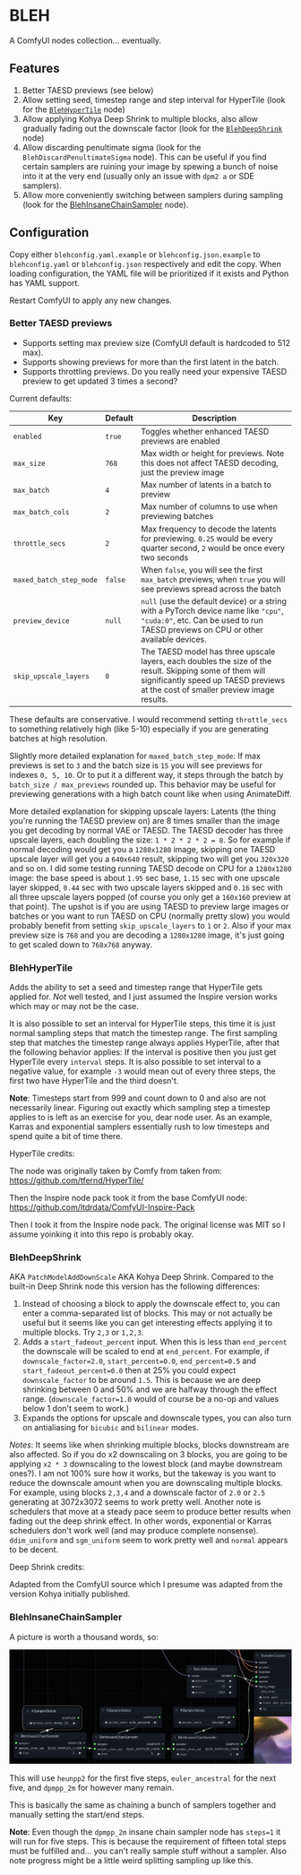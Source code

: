 # BLEH

A ComfyUI nodes collection... eventually.

## Features

1. Better TAESD previews (see below)
2. Allow setting seed, timestep range and step interval for HyperTile (look for the [`BlehHyperTile`](#blehhypertile) node)
3. Allow applying Kohya Deep Shrink to multiple blocks, also allow gradually fading out the downscale factor (look for the [`BlehDeepShrink`](#blehdeepshrink) node)
4. Allow discarding penultimate sigma (look for the `BlehDiscardPenultimateSigma` node). This can be useful if you find certain samplers are ruining your image by spewing a bunch of noise into it at the very end (usually only an issue with `dpm2 a` or SDE samplers).
5. Allow more conveniently switching between samplers during sampling (look for the [BlehInsaneChainSampler](#blehinsanechainsampler) node).

## Configuration

Copy either `blehconfig.yaml.example` or `blehconfig.json.example` to `blehconfig.yaml` or `blehconfig.json` respectively and edit the copy. When loading configuration, the YAML file will be prioritized if it exists and Python has YAML support.

Restart ComfyUI to apply any new changes.

### Better TAESD previews

* Supports setting max preview size (ComfyUI default is hardcoded to 512 max).
* Supports showing previews for more than the first latent in the batch.
* Supports throttling previews. Do you really need your expensive TAESD preview to get updated 3 times a second?

Current defaults:

|Key|Default|Description|
|-|-|-|
|`enabled`|`true`|Toggles whether enhanced TAESD previews are enabled|
|`max_size`|`768`|Max width or height for previews. Note this does not affect TAESD decoding, just the preview image|
|`max_batch`|`4`|Max number of latents in a batch to preview|
|`max_batch_cols`|`2`|Max number of columns to use when previewing batches|
|`throttle_secs`|`2`|Max frequency to decode the latents for previewing. `0.25` would be every quarter second, `2` would be once every two seconds|
|`maxed_batch_step_mode`|`false`|When `false`, you will see the first `max_batch` previews, when `true` you will see previews spread across the batch|
|`preview_device`|`null`|`null` (use the default device) or a string with a PyTorch device name like `"cpu"`, `"cuda:0"`, etc. Can be used to run TAESD previews on CPU or other available devices.|
|`skip_upscale_layers`|`0`|The TAESD model has three upscale layers, each doubles the size of the result. Skipping some of them will significantly speed up TAESD previews at the cost of smaller preview image results.|

These defaults are conservative. I would recommend setting `throttle_secs` to something relatively high (like 5-10) especially if you are generating batches at high resolution.

Slightly more detailed explanation for `maxed_batch_step_mode`: If max previews is set to `3` and the batch size is `15` you will see previews for indexes `0, 5, 10`. Or to put it a different way, it steps through the batch by `batch_size / max_previews` rounded up. This behavior may be useful for previewing generations with a high batch count like when using AnimateDiff.

More detailed explanation for skipping upscale layers: Latents (the thing you're running the TAESD preview on) are 8 times smaller than the image you get decoding by normal VAE or TAESD. The TAESD decoder has three upscale layers, each doubling the size: `1 * 2 * 2 * 2 = 8`. So for example if normal decoding would get you a `1280x1280` image, skipping one TAESD upscale layer will get you a `640x640` result, skipping two will get you `320x320` and so on. I did some testing running TAESD decode on CPU for a `1280x1280` image: the base speed is about `1.95` sec base, `1.15` sec with one upscale layer skipped, `0.44` sec with two upscale layers skipped and `0.16` sec with all three upscale layers popped (of course you only get a `160x160` preview at that point). The upshot is if you are using TAESD to preview large images or batches or you want to run TAESD on CPU (normally pretty slow) you would probably benefit from setting `skip_upscale_layers` to `1` or `2`. Also if your max preview size is `768` and you are decoding a `1280x1280` image, it's just going to get scaled down to `768x768` anyway.

### BlehHyperTile

Adds the ability to set a seed and timestep range that HyperTile gets applied for. *Not* well tested, and I just assumed the Inspire version works which may or may not be the case.

It is also possible to set an interval for HyperTile steps, this time it is just normal sampling steps that match the timestep range. The first sampling step that matches the timestep range always applies HyperTile, after that the following behavior applies: If the interval is positive then you just get HyperTile every `interval` steps. It is also possible to set interval to a negative value, for example `-3` would mean out of every three steps, the first two have HyperTile and the third doesn't.

**Note**: Timesteps start from 999 and count down to 0 and also are not necessarily linear. Figuring out exactly which sampling step a timestep applies
to is left as an exercise for you, dear node user. As an example, Karras and exponential samplers essentially rush to low timesteps and spend quite a bit of time there.

HyperTile credits:

The node was originally taken by Comfy from taken from: https://github.com/tfernd/HyperTile/

Then the Inspire node pack took it from the base ComfyUI node: https://github.com/ltdrdata/ComfyUI-Inspire-Pack

Then I took it from the Inspire node pack. The original license was MIT so I assume yoinking it into this repo is probably okay.

### BlehDeepShrink

AKA `PatchModelAddDownScale` AKA Kohya Deep Shrink. Compared to the built-in Deep Shrink node this version has the following differences:

1. Instead of choosing a block to apply the downscale effect to, you can enter a comma-separated list of blocks. This may or not actually be useful but it seems like you can get interesting effects applying it to multiple blocks. Try `2,3` or `1,2,3`.
2. Adds a `start_fadeout_percent` input. When this is less than `end_percent` the downscale will be scaled to end at `end_percent`. For example, if `downscale_factor=2.0`, `start_percent=0.0`, `end_percent=0.5` and `start_fadeout_percent=0.0` then at 25% you could expect `downscale_factor` to be around `1.5`. This is because we are deep shrinking between 0 and 50% and we are halfway through the effect range. (`downscale_factor=1.0` would of course be a no-op and values below 1 don't seem to work.)
3. Expands the options for upscale and downscale types, you can also turn on antialiasing for `bicubic` and `bilinear` modes.

*Notes*: It seems like when shrinking multiple blocks, blocks downstream are also affected. So if you do x2 downscaling on 3 blocks, you are going to be applying `x2 * 3` downscaling to the lowest block (and maybe downstream ones?). I am not 100% sure how it works, but the takeway is you want to reduce the downscale amount when you are downscaling multiple blocks. For example, using blocks `2,3,4` and a downscale factor of `2.0` or `2.5` generating at 3072x3072 seems to work pretty well. Another note is schedulers that move at a steady pace seem to produce better results when fading out the deep shrink effect. In other words, exponential or Karras schedulers don't work well (and may produce complete nonsense). `ddim_uniform` and `sgm_uniform` seem to work pretty well and `normal` appears to be decent.

Deep Shrink credits:

Adapted from the ComfyUI source which I presume was adapted from the version Kohya initially published.

### BlehInsaneChainSampler

A picture is worth a thousand words, so:

![Insane chain example](assets/insane_chain_example.png)

This will use `heunpp2` for the first five steps, `euler_ancestral` for the next five, and `dpmpp_2m` for however many remain.

This is basically the same as chaining a bunch of samplers together and manually setting the start/end steps.

**Note**: Even though the `dpmpp_2m` insane chain sampler node has `steps=1` it will run for five steps. This is because the requirement of fifteen total steps must be fulfilled and... you can't really sample stuff without a sampler. Also note progress might be a little weird splitting sampling up like this.
